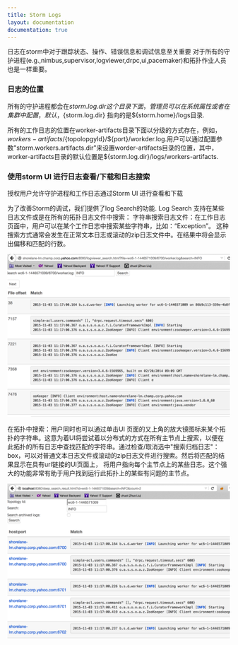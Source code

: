 ```yaml
---
title: Storm Logs
layout: documentation
documentation: true
---
```

日志在storm中对于跟踪状态、操作、错误信息和调试信息至关重要 对于所有的守护进程(e.g.,nimbus,supervisor,logviewer,drpc,ui,pacemaker)和拓扑作业人员也是一样重要。

### 日志的位置
所有的守护进程都会在${storm.log.dir}这个目录下面，管理员可以在系统属性或者在集群中配置，默认，${storm.log.dir} 指向的是${storm.home}/logs目录. 

所有的工作日志的位置在worker-artifacts目录下面以分级的方式存在，例如，${workers-artifacts}/${topolopgyId}/${port}/workder.log.用户可以通过配置参数"storm.workers.artifacts.dir"来设置worder-artifacts目录的位置，其中，worker-artifacts目录的默认位置是${storm.log.dir}/logs/workers-artifacts.

### 使用storm UI 进行日志查看/下载和日志搜索
授权用户允许守护进程和工作日志通过Storm UI 进行查看和下载

为了改善Storm的调试，我们提供了log Search的功能.
Log Search 支持在某些日志文件或是在所有的拓扑日志文件中搜索：
字符串搜索日志文件：在工作日志页面中，用户可以在某个工作日志中搜索某些字符串，比如：“Exception”。
这种搜索方式通常会发生在正常文本日志或滚动的zip日志文件中。在结果中将会显示出偏移和匹配的行数。

![Search in a log](images/search-for-a-single-worker-log.png "Search in a log")

在拓扑中搜索：用户同时也可以通过单击UI 页面的又上角的放大镜图标来某个拓扑的字符串。这意为着UI将尝试着以分布式的方式在所有主节点上搜索，以便在此拓扑的所有日志中查找匹配的字符串。通过检查/取消选中"搜索归档日志"：box，可以对普通文本日志文件或滚动的zip日志文件进行搜索。然后将匹配的结果显示在具有url链接的UI页面上，
将用户指向每个主节点上的某些日志。这个强大的功能非常有助于用户找到运行此拓扑上的某些有问题的主节点。

![Search in a topology](images/search-a-topology.png "Search in a topology")
